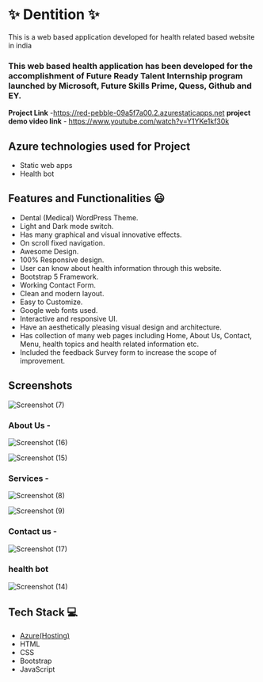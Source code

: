 # ✨  Dentition ✨

This is a web based application developed for health related based website in india

### This web based health application has been developed for the accomplishment of Future Ready Talent Internship program launched by Microsoft, Future Skills Prime, Quess, Github and EY.


**Project Link** -https://red-pebble-09a5f7a00.2.azurestaticapps.net
**project demo video link** - https://www.youtube.com/watch?v=Y1YKe1kf30k

## Azure technologies used for Project

- Static web apps
- Health bot

## Features and Functionalities 😃

- Dental (Medical) WordPress Theme.
- Light and Dark mode switch.
- Has many graphical and visual innovative effects.
- On scroll fixed navigation.
- Awesome Design.
- 100% Responsive design.
- User can know about health information through this website.
- Bootstrap 5 Framework.
- Working Contact Form.
- Clean and modern layout.
- Easy to Customize.
- Google web fonts used.
- Interactive and responsive UI.
- Have an aesthetically pleasing visual design and architecture.
- Has collection of many web pages including Home, About Us, Contact, Menu, health topics and health related information etc.
- Included the feedback Survey form to increase the scope of improvement. 

## Screenshots

![Screenshot (7)](https://user-images.githubusercontent.com/118376885/208593766-fd0db6b4-93ff-4984-b8e6-8a16770dc99e.png)

### About Us -

![Screenshot (16)](https://user-images.githubusercontent.com/118376885/208593585-d1e2c774-2748-41a4-a945-c172bff8e89c.png)

![Screenshot (15)](https://user-images.githubusercontent.com/118376885/208593623-17822998-04ed-4196-a85a-d7d7cd4c4e8e.png)

### Services -

![Screenshot (8)](https://user-images.githubusercontent.com/118376885/208593831-a89e19fa-a87b-449a-8ac3-9868394dc451.png)

![Screenshot (9)](https://user-images.githubusercontent.com/118376885/208593871-50fa974b-2de9-4440-bb63-3a8170ab2c84.png)

### Contact us -

![Screenshot (17)](https://user-images.githubusercontent.com/118376885/208594033-e9cb0076-4c6c-41d9-9ad7-4741b7679d9d.png)

### health bot

![Screenshot (14)](https://user-images.githubusercontent.com/118376885/208593949-e2f8a7f7-68ea-4145-a754-40ae92f7fead.png)

## Tech Stack 💻

- [Azure(Hosting)](https://azure.microsoft.com/en-in/features/azure-portal/)
- HTML
- CSS
- Bootstrap
- JavaScript
